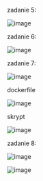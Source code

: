 zadanie 5:

![image](https://github.com/user-attachments/assets/c319381d-80a3-4c06-8695-5cbf8f7a33ad)

zadanie 6:

![image](https://github.com/user-attachments/assets/225432e2-5ab9-4f91-b6b8-82c0101c83d0)

zadanie 7:

![image](https://github.com/user-attachments/assets/d8de102f-0929-4bb8-b35f-ddab1059356b)

dockerfile

![image](https://github.com/user-attachments/assets/d94f6f0c-7fc5-443e-8391-fdcb90aa7a95)

skrypt

![image](https://github.com/user-attachments/assets/d7733853-cfa0-4018-ab8f-d2edda5b18ec)

zadanie 8:

![image](https://github.com/user-attachments/assets/a6b8a434-9c82-4217-8ded-bfe6c724a472)

![image](https://github.com/user-attachments/assets/ea283264-7810-4942-a57b-6211b27ca81f)
